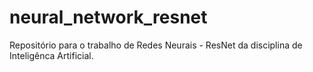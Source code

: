 # neural_network_resnet
Repositório para o trabalho de Redes Neurais - ResNet da disciplina de Inteligênca Artificial.
